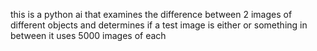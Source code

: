 this is a python ai that examines the difference between 2 images of different objects and determines if a test image is either or something in between
it uses 5000 images of each
